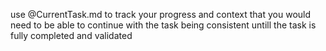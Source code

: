  use @CurrentTask.md to track your progress and context that you would need to be able to continue with the task being consistent untill the task is fully completed and validated 


